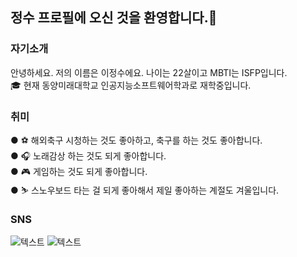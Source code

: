 ### <h2>정수 프로필에 오신 것을 환영합니다.👋</h2>


### 자기소개
안녕하세요. 저의 이름은 이정수에요. 나이는 22살이고 MBTI는 ISFP입니다.<br>
🎓 현재 동양미래대학교 인공지능소프트웨어학과로 재학중입니다.


### 취미
● ⚽ 해외축구 시청하는 것도 좋아하고, 축구를 하는 것도 좋아합니다.<br>
● 🎧 노래감상 하는 것도 되게 좋아합니다.<br>
● 🎮 게임하는 것도 되게 좋아합니다.<br>
● ⛷️ 스노우보드 타는 걸 되게 좋아해서 제일 좋아하는 계절도 겨울입니다.

### SNS
![텍스트](https://upload.wikimedia.org/wikipedia/commons/9/95/Instagram_logo_2022.svg)
![텍스트](https://www.instagram.com/lee_jsooo/)


